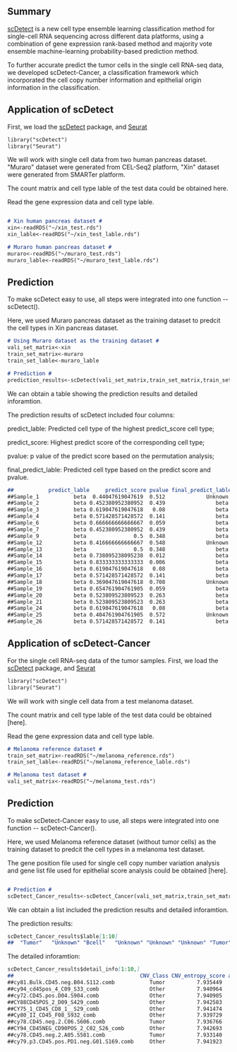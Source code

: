 ## Summary

[scDetect](https://github.com/IVDgenomicslab/scDetect/) is a new cell type ensemble learning classification method for single-cell RNA sequencing across different data platforms, using a combination of gene expression rank-based method and majority vote ensemble machine-learning probability-based prediction method.

To further accurate predict the tumor cells in the single cell RNA-seq data, we developed scDetect-Cancer, a classification framework which incorporated the cell copy number information and epithelial origin information in the classification.

## Application of scDetect

First, we load the [scDetect](https://github.com/IVDgenomicslab/scDetect/) package, and [Seurat](https://satijalab.org/seurat/install.html)

```markdown
library("scDetect")
library("Seurat")
```

We will work with single cell data from two human pancreas dataset. "Muraro" dataset were generated from CEL-Seq2 platform, "Xin" dataset were generated from SMARTer platform.

The count matrix and cell type lable of the test data could be obtained here.

Read the gene expression data and cell type lable.

```markdown

# Xin human pancreas dataset #
xin<-readRDS("~/xin_test.rds")
xin_lable<-readRDS("~/xin_test_lable.rds")

# Muraro human pancreas dataset #
muraro<-readRDS("~/muraro_test.rds")
muraro_lable<-readRDS("~/muraro_test_lable.rds")

```

## Prediction

To make scDetect easy to use, all steps were integrated into one function -- scDetect(). 

Here, we used Muraro pancreas dataset as the training dataset to predcit the cell types in Xin pancreas dataset. 


```markdown
# Using Muraro dataset as the training dataset #
vali_set_matrix<-xin
train_set_matrix<-muraro
train_set_lable<-muraro_lable

# Prediction #
prediction_results<-scDetect(vali_set_matrix,train_set_matrix,train_set_lable,p_value=0.5)

```

We can obtain a table showing the prediction results and detailed inforamtion.

The prediction results of scDetect included four columns:

predict_lable: Predicted cell type of the highest predict_score cell type;

predict_score: Highest predict score of the corresponding cell type;

pvalue: p value of the predict score based on the permutation analysis;

final_predict_lable: Predicted cell type based on the predict score and pvalue.


```markdown
##           predict_lable     predict_score pvalue final_predict_lable
##Sample_1           beta  0.44047619047619  0.512             Unknown
##Sample_2           beta 0.452380952380952  0.439                beta
##Sample_3           beta 0.619047619047618   0.08                beta
##Sample_4           beta 0.571428571428572  0.141                beta
##Sample_6           beta 0.666666666666667  0.059                beta
##Sample_7           beta 0.452380952380952  0.439                beta
##Sample_9           beta               0.5  0.348                beta
##Sample_12          beta 0.416666666666667  0.548             Unknown
##Sample_13          beta               0.5  0.348                beta
##Sample_14          beta 0.738095238095238  0.012                beta
##Sample_15          beta 0.833333333333333  0.006                beta
##Sample_16          beta 0.619047619047618   0.08                beta
##Sample_17          beta 0.571428571428572  0.141                beta
##Sample_18          beta 0.369047619047618  0.708             Unknown
##Sample_19          beta 0.654761904761905  0.059                beta
##Sample_20          beta 0.523809523809523  0.263                beta
##Sample_21          beta 0.523809523809523  0.263                beta
##Sample_24          beta 0.619047619047618   0.08                beta
##Sample_25          beta 0.404761904761905  0.572             Unknown
##Sample_26          beta 0.571428571428572  0.141                beta
```


## Application of scDetect-Cancer

For the single cell RNA-seq data of the tumor samples. First, we load the [scDetect](https://github.com/IVDgenomicslab/scDetect/) package, and [Seurat](https://satijalab.org/seurat/install.html)

```markdown
library("scDetect")
library("Seurat")
```

We will work with single cell data from a test melanoma dataset. 

The count matrix and cell type lable of the test data could be obtained [here].

Read the gene expression data and cell type lable.

```markdown
# Melanoma reference dataset #
train_set_matrix<-readRDS("~/melanoma_reference.rds")
train_set_lable<-readRDS("~/melanoma_reference_lable.rds")

# Melanoma test dataset #
vali_set_matrix<-readRDS("~/melanoma_test.rds")
```

## Prediction

To make scDetect-Cancer easy to use, all steps were integrated into one function -- scDetect-Cancer(). 

Here, we used Melanoma reference dataset (without tumor cells) as the training dataset to predcit the cell types in a melanoma test dataset. 

The gene position file used for single cell copy number variation analysis and gene list file used for epithelial score analysis could be obtained [here].



```markdown

# Prediction #
scDetect_Cancer_results<-scDetect_Cancer(vali_set_matrix,train_set_matrix,train_set_lable,gene_position_file,gene_list,output_dir)

```

We can obtain a list included the prediction results and detailed inforamtion.

The prediction results:

```markdown
scDetect_Cancer_results$lable[1:10]
##  "Tumor"   "Unknown" "Bcell"   "Unknown" "Unknown" "Unknown" "Tumor"   "Unknown" "Tumor"   "Bcell" 
```

The detailed inforamtion:


```markdown
scDetect_Cancer_results$detail_info[1:10,]
##                                        CNV_Class CNV_entropy_score anno_file Epithelial_score Epithelial_pvalue Epithelial_class   raw_lable final_lable
##cy81.Bulk.CD45.neg.B04.S112.comb           Tumor          7.935449     Other        0.2969218      6.743253e-99            Tumor  Fibroblast       Tumor
##cy94_cd45pos_4_C09_S33_comb                Other          7.940964     Other        0.1443036      1.000000e+00            Other     Unknown     Unknown
##cy72.CD45.pos.D04.S904.comb                Other          7.940905     Other        0.1684391      1.000000e+00            Other       Bcell       Bcell
##CY88CD45POS_2_D09_S429_comb                Other          7.942583     Other        0.2982854     7.294346e-100            Tumor       Tcell     Unknown
##CY75_1_CD45_CD8_1__S29_comb                Other          7.941474     Other        0.1341299      1.000000e+00            Other     Unknown     Unknown
##Cy80_II_CD45_F08_S932_comb                 Other          7.939729     Other        0.2424808      1.027392e-49            Tumor Endothelial     Unknown
##cy78.CD45.neg.2.C06.S606.comb              Tumor          7.936766     Other        0.3007999     1.283167e-101            Tumor  Fibroblast       Tumor
##CY94_CD45NEG_CD90POS_2_C02_S26_comb        Other          7.942693     Tcell        0.2200829      5.575592e-23            Tumor       Tcell     Unknown
##cy78.CD45.neg.2.A05.S581.comb              Tumor          7.933140     Other        0.3436351     3.547529e-127            Tumor  Fibroblast       Tumor
##cy79.p3.CD45.pos.PD1.neg.G01.S169.comb     Other          7.941923     Other        0.1801278      9.999995e-01            Other       Bcell       Bcell
```




